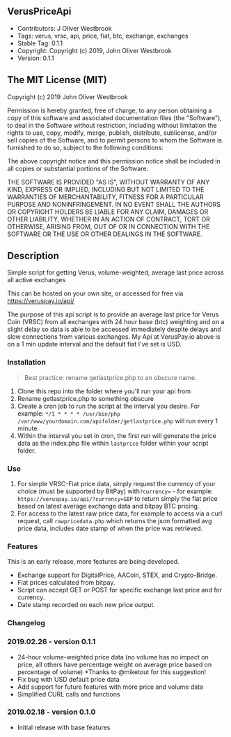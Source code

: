 ## VerusPriceApi

 - Contributors: J Oliver Westbrook
 - Tags: verus, vrsc, api, price, fiat, btc, exchange, exchanges
 - Stable Tag: 0.1.1
 - Copyright: Copyright (c) 2019, John Oliver Westbrook 
 - Version: 0.1.1

## The MIT License (MIT)
 
Copyright (c) 2019 John Oliver Westbrook

Permission is hereby granted, free of charge, to any person obtaining a copy
of this software and associated documentation files (the "Software"), to deal
in the Software without restriction, including without limitation the rights
to use, copy, modify, merge, publish, distribute, sublicense, and/or sell
copies of the Software, and to permit persons to whom the Software is
furnished to do so, subject to the following conditions:

The above copyright notice and this permission notice shall be included in
all copies or substantial portions of the Software.

THE SOFTWARE IS PROVIDED "AS IS", WITHOUT WARRANTY OF ANY KIND, EXPRESS OR
IMPLIED, INCLUDING BUT NOT LIMITED TO THE WARRANTIES OF MERCHANTABILITY,
FITNESS FOR A PARTICULAR PURPOSE AND NONINFRINGEMENT. IN NO EVENT SHALL THE
AUTHORS OR COPYRIGHT HOLDERS BE LIABLE FOR ANY CLAIM, DAMAGES OR OTHER
LIABILITY, WHETHER IN AN ACTION OF CONTRACT, TORT OR OTHERWISE, ARISING FROM,
OUT OF OR IN CONNECTION WITH THE SOFTWARE OR THE USE OR OTHER DEALINGS IN
THE SOFTWARE.

## Description
Simple script for getting Verus, volume-weighted, average last price across all active exchanges

This can be hosted on your own site, or accessed for free via https://veruspay.io/api/

The purpose of this api script is to provide an average last price for Verus Coin (VRSC) from all exchanges with 24 hour base (btc) weighting and on a slight delay so data is able to be accessed immediately despite delays and slow connections from various exchanges.  My Api at VerusPay.io above is on a 1 min update interval and the default fiat I've set is USD.

### Installation

> Best practice: rename getlastprice.php to an obscure name.

1. Clone this repo into the folder where you'll run your api from
2. Rename getlastprice.php to something obscure
3. Create a cron job to run the script at the interval you desire. For example: `*/1 * * * * /usr/bin/php /var/www/yourdomain.com/apifolder/getlastprice.php` will run every 1 minute.
4. Within the interval you set in cron, the first run will generate the price data as the index.php file within `lastprice` folder within your script folder.

### Use

1. For simple VRSC-Fiat price data, simply request the currency of your choice (must be supported by BitPay) with`?currency=` - for example: `https://veruspay.io/api/?currency=GBP` to return simply the fiat price based on latest average exchange data and bitpay BTC pricing.
2. For access to the latest raw price data, for example to access via a curl request, call `rawpricedata.php` which returns the json formatted avg price data, includes date stamp of when the price was retrieved. 

### Features

This is an early release, more features are being developed. 

- Exchange support for DigitalPrice, AACoin, STEX, and Crypto-Bridge. 
- Fiat prices calculated from bitpay.  
- Script can accept GET or POST for specific exchange last price and for currency.
- Date stamp recorded on each new price output.

### Changelog

### 2019.02.26 - version 0.1.1

- 24-hour volume-weighted price data (no volume has no impact on price, all others have percentage weight on average price based on percentage of volume) *Thanks to @miketout for this suggestion!
- Fix bug with USD default price data
- Add support for future features with more price and volume data
- Simplified CURL calls and functions

### 2019.02.18 - version 0.1.0

- Initial release with base features
